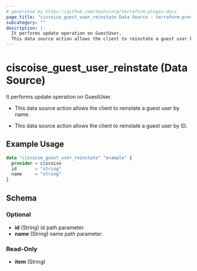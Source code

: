 ```yaml
---
# generated by https://github.com/hashicorp/terraform-plugin-docs
page_title: "ciscoise_guest_user_reinstate Data Source - terraform-provider-ciscoise"
subcategory: ""
description: |-
  It performs update operation on GuestUser.
  This data source action allows the client to reinstate a guest user by name.This data source action allows the client to reinstate a guest user by ID.
---
```


# ciscoise_guest_user_reinstate (Data Source)

It performs update operation on GuestUser.

- This data source action allows the client to reinstate a guest user by name.

- This data source action allows the client to reinstate a guest user by ID.

## Example Usage

```terraform
data "ciscoise_guest_user_reinstate" "example" {
  provider = ciscoise
  id       = "string"
  name     = "string"
}
```

<!-- schema generated by tfplugindocs -->
## Schema

### Optional

- **id** (String) id path parameter.
- **name** (String) name path parameter.

### Read-Only

- **item** (String)


